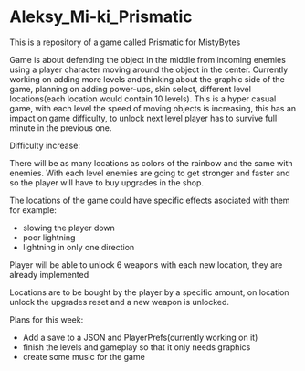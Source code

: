 # Aleksy_Mi-ki_Prismatic
This is a repository of a game called Prismatic for MistyBytes

Game is about defending the object in the middle from incoming enemies using a player character moving around the object in the center. Currently working on adding more 
levels and thinking about the graphic side of the game, planning on adding power-ups, skin select, different level locations(each location would contain 10 levels).
This is a hyper casual game, with each level the speed of moving objects is increasing, this has an impact on game difficulty, to unlock next level
player has to survive full minute in the previous one.

Difficulty increase:

There will be as many locations as colors of the rainbow and the same with enemies.
With each level enemies are going to get stronger and faster and so the player will have to buy upgrades in the shop.

The locations of the game could have specific effects asociated with them for example:
- slowing the player down
- poor lightning
- lightning in only one direction

Player will be able to unlock 6 weapons with each new location, they are already implemented

Locations are to be bought by the player by a specific amount, on location unlock the upgrades reset and a new weapon is unlocked.

Plans for this week:

- Add a save to a JSON and PlayerPrefs(currently working on it)
- finish the levels and gameplay so that it only needs graphics
- create some music for the game


